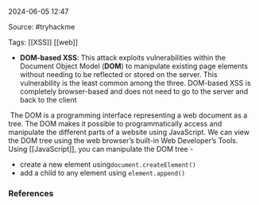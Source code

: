 
2024-06-05 12:47

Source: #tryhackme 

Tags: [[XSS]] [[web]]

- **DOM-based XSS**: This attack exploits vulnerabilities within the Document Object Model (**DOM**) to manipulate existing page elements without needing to be reflected or stored on the server. This vulnerability is the least common among the three.
DOM-based XSS is completely browser-based and does not need to go to the server and back to the client

 The DOM is a programming interface representing a web document as a tree. The DOM makes it possible to programmatically access and manipulate the different parts of a website using JavaScript.
We can view the DOM tree using the web browser’s built-in Web Developer’s Tools.
Using [[JavaScript]], you can manipulate the DOM tree -
- create a new element using`document.createElement()`
- add a child to any element using `element.append()`



### References
